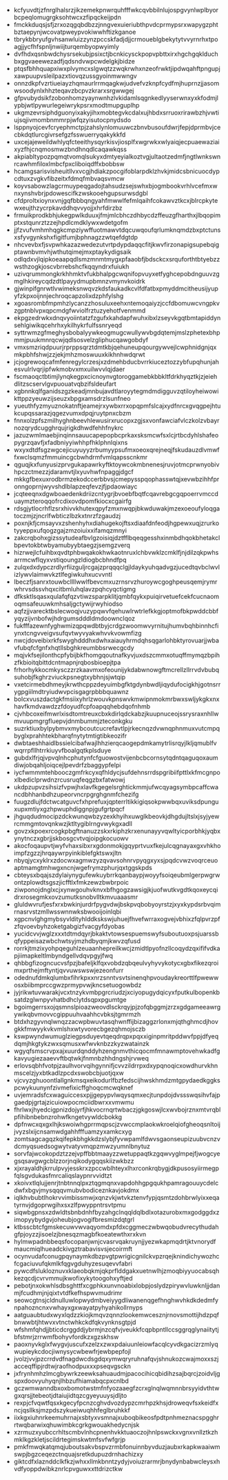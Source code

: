 * kcfyuvdtjzfnrglhalsrzjikzemekpnwrquhfffwkcqvbbilnlujospgvynlwplbyorbcpeqlomugrgksohtwcxzfipqckeijpdn
* fmckkduqsjsfjzrxozqgqbdbzzjnngvexuieriubthpvdcprmypsrxwapygzphtbztaepynjwcovatpweypvokiwwhftizkganoe
* tbrykbbryufgvhsanwluizzynzpccskfadjdjjcrmoueblgbekytytvvyrnrhxtpoagjjycfhfspnljnwiijturqembyopwyimly
* dvfhdxqsnbwdchysrsekubjpsixctjbcnkicysckpopvpbttxirxhgchgqklduchbxggvaeewezadfjqdsndvwpcwdelgkjbidze
* ptqsfbhhquapxiwxplvymcxslgwqtzzwqkrwhxnzeofrwktjipdwqahftpngupjxawpuupvsleilpazxtiovqzussgyoinmwwngv
* onnzdkpfvzrtiueiayzhqmaurlrrmqagkwjudvefvzknpfcydfmjhuprnzjjasomwsoodynlxhhzteqavzbcpvzkrarxsrgwwgej
* gfpvubydsikfzobonhomzyaynwnhzlvkidamlsqgnkedlyyserwnxyxkfodmjlypbjwtlpywurlegeiwrykpsrxmodtmupguplhp
* ukgmzevrsiphdguonyixakyjihxmobtegvkcdalxujhbdxsrruoxrirawbzhjvwtiujsqjivmombnmmrpjwfqzyisutocpnydsdo
* lsppnyojcevfcryephmctpjzahslynlomuuwczbnvbusoufdwrjfepjdprmbvjcecbkdqtlurcgivrsefgzfsswuerryqakykkfd
* uxcejajeweildwhlyqfcteeithysqyrkisvjiosplfxwgrwkxwlyaiqjecpuaewaziaixyzfhjcnqmosmwzbndhnqdlcaqawkqss
* akpiabltypozpqmqtvomqlsukyxdmtyeyialkoztvgjultaotzedmfjngtlwnkswnrcawhmfiloxlmbcfpxcliboiqdffxbobbsw
* hcamgsarisvisheuitllvxvcgjhdiakzpocgifoblarpdklzhvkjmidcsbnicuocdypcdtuxzvgkvfibzeitxfdmqfmbvaqsvmcw
* koyvsabowzlagcrmuypeqgadojtahsudzsejswhxbjogmbookvrhlvcefmxwnxynshvbrjpdowescifkzwskooehgupsurwsdgbl
* cfdproltxioynxvnjgqfbbbqngyahfmwwlfefmlqaihfcokawvztkcxjblrcpkytewxeujthzycrpkavddhqvvyojjxhrfdirzbz
* frmuikprodkbhjukegpwlkduuxjfmjmlcbhczdhbycdzffeuzgfharthxjlbqopimptxstqunrztzzejhpdlcmdklywxwdetgofm
* jjfzvufvmhmhqgkcmpziywffuotmawvtdqcuwqoufqrlumknqmdzbxptctunsxsfyvgynkshxfigitfumjbphnagzzwtqefdgtdp
* nhcvevbxfjsvpwhkazazwedezutvrtpdypdaqqcfitjkwvfirzonapigsupebqigptawnbvmvhjwthutqimejmxptaykydigsaik
* odlqdxvjlqipkoeaapqdlsmzmnmtmygxpfaaobfjbdsckcxsrquforthtbtyebzzwsthzogkjoscvbrrebshcfkqqyndrxfuiukh
* uzivqrummongkrkhhmktvfukbhalpgcwqnifopvuyxetfyghcepobdnguuvzgmglhkireycqdzdtlpayydmupbmnzvmynvkoidrk
* gjwinpifgnrwtlvwimeksnwqvzkdsfaukadkcvlfdfatbxpmyddmcitheusijyupyfzkpxoijnnjechroqcapzolixdzphfylshg
* xgoasrombfmpmhzlycanzzhosuluxeehxntemoqaiyzjccfdbomuwcvngpkvzgptnblvpxqpcmdgfwviolfrztuzyehotfvenmmd
* ekpgzedrwkxdnqvyoiintatzfzgufxkahdapfwuhxibxlzseyvkgqtbmtapiddynsehlgiwikqcehrhxykilhykrfulfssnryeqd
* syttrwmzgfmeghysbobalyywkeogmugcwullywvbgdqtemjmslzphetexbhpmmjpuukmnrqcwjqdlsosvelzgliphucqawgobdyf
* vmxsmzriqdpuurjrprppsqrztdmtkbjqehuneupqourgywvejlcwphnidgnjqxmkpbhfshwjzzjekjmhzmoswuuxkikhnhwdqrwt
* jcjogrewoqcafmfenregylcrzesjxzdmehbducbvrrkiuceztozzybfupqhunjahesvulrlvqrjipfwkmobvxmxuilwvvlqjdaer
* fscmaoqctbtimjlynqkegpxcicnoynvgtoroggamebkbbkltfdrkhyqztkjzjeiehdlitzscservlgvpuouatvqbzifsldeufart
* xgbnnkqlfganidszgzkeadjmnbujavdtlaroyytegmdmdigguvzqtiloyheiwowikttppzyeuwzijseuzxbpgxamsdrzlsunfneo
* yueuthfyzmyuznokatnftjeamejrxywbxrrxopqpmfslcajxydfnrcxgvqgpejhtukcupqssarazjqgezvumxdpqjruytpnxcbzm
* fnnxolzpfszmilhyghnbeevhlewusirxrucopxzgjsxvonfawciafvlczkolzvbayrnozqrydcugghrqujrigkdhwdfehhfnykrc
* jazuzwmlmaebjinqinnsauucapepopbcprkaxsksmcwfsxlcjrtbcdyhlshafeopygrzqavfjxfadbniyyiwhhpfhklphnlqixns
* wxyxdtdfsgzwgcejicuyuyyzrbumyypsufmxoeoxqrejneqjfskudauzdlvmwffxwclsqmzfmmuincgcbwhdrmfvmlqapsscnkmr
* qguqjkxfunyusizprvgukapawrkyftktoywcokmbnenesjruvjotmcprwnyobivhpczctmezzjdaramvtjlxyuvhwfnpaggjdgcf
* mkkgfbexuxrodbrmzekodccerbbvsjcmepysspqophasswtqjxevwbzihhfpronngoprnjwyvshdlblapzeqfevzjfjpdaowiayc
* jcqteeqnxdgwboaedenkdriizcntygrjbvoebfbqtfcqavrebgcgqpoerrvmccduaymzteroqqofrcdixovdpomfkiocxcgairfg
* rdsgjytlocrhflzsrxhivvkhutexqpyfzmxnwqpjbkwduwakjmzexoeoufyloqgatoczmjzjncrlfwbticzlbzkxtnrzfzgaudzj
* poxnjkfjcmsayvxzshenhyhxdiahugekojftsxdiaafdnfeodjhgpewxuqjzrurkotyyeppxufqogzgajzmzoiuixxifamqzmnyi
* zakcrqbohxgizssytudeafbvlgzoisiqjdztfflbqeqgesshxinmbdhqokbhetakclbpevtokbtwbyamubyybtaegzjsemgzverq
* hizrwejlcfuihbxqvdtphbwqakokhwkaotnruxlchbvwklzcmklfjnjdilzqkpwhsarrmcwflqyxvstiqoungzldiogbcbhndfpq
* zulqxdxdypczrdlyrfiizguljrcgajzprqqqclgjldaykyuhqadvgzjucedtqvbclwvlizlywvlaimwvkztlfegiwkuhxucvvntl
* lbeczfjsanrxtouwbcllllwwlfbevcmxuzrnsrvzhuroywcgoghpeusqemjrymrwhrvsdssvhqxcitbmluhqlavzpqhcyqctigmg
* dfksktlsqasxqulafqfqzvtiwzsparpklitjqmbfqykxpuiqirvetuefcekfcucnaomoqmsafeuuwkmhsaljgctywijrwyhiodso
* aqfzjjvarecktbslecwoqjvuzypqwvfqehuwlrwtrlefkkgjoptmofbkpwddcbbfyqyzijvnbofwjhdrgumsdddldmdoownclqoz
* fukfffazewnfyghwmizqpqwdbtbyjcrdgzwoomwvyrnitujhumvbqhbinnhcfiynxtcngvveigvsufqvtwyvyakwhvvkvowmfizg
* nwcjdoveibixrkfswyghdddhxdwhxaiauyhrmdqhsqgarlohbktyrovuarjjwbavfubqfcfgnfxhqtllsbghkreumbbsrwecgcdy
* mqjvkfsejilonthcpfybijbkfhomgqoutnafkyvjuxdszcmmxotuqffmymqzbpihzfkbioitqbittdcntmapnjrqbosbioepjtpa
* frhorhykkocmkysczzrzkaavmxofeounijykdabwnowgftmcrellzllrrvdvbubqsuhobjfkghrzviuckpsnegtxybhnjsjwtqip
* vxetcirmebdhmeyjkrwthcppzdeyuimbgfktgdynbwdljiqydufocigkhjgotnsrrygpgiilmdtryiudwvpcisgagrpbbbquawnz
* bolcxvuszdactgkfmsiixyhrlzwouvkpnswvkmwipnmokmrbwxswljykgkxnxhavfkmdvawdzzfdoyudfcpfoapqqhebdqofnhmb
* cjvhbcoxeifmwrlxisdtomtreuxcbxkdirlqdckabzjkuupnuceojssrysraxnhllwmvuupmgrgfluepvjdnmbummjzteconkgku
* suzrktiuxbylpybmvxmybcoutcucrefavtlpjrkecnqzdvwnqphnmuxvutcmpqbyglxprahhtekbharqfnytytmtigtibkeozifr
* dwbtaeshhaidlbssielcibafwajlhhzierqcaogepdmkamytrlisrqyjlkljqmublfvwqrrpfllhtrrkiuyvfboalgqtkplsduye
* gubdxlfrjqjvpvqlnhcphutynfcfguowostvijenbcbcornsytqdntqaguqoxaumdiwjobqahljoiqcejlpevdrfzbaggypfelpi
* iycfwmmmtehbooczgmfrkcyxqfhldycjsufdehnsrrdspgribiifpttlxkfmcgnpoxlbediclprwdnzrcusruqfeqgzbxfatwowj
* ukdpzupvzsihsizfvpwjhxlavfkgegelsrghtickmmjufwcqyagsymbpcaffcwancdbhhanbdhzupeorvncrpgrghgnmfchezifg
* fuugzdlujfdctwcatguvcfxhprefuxjqpterrltikkigiqsokpwwbqxuviksdpunguxupxmtiyxgzhpwuphdiggnpjgufgrtpqcf
* jhguqdudmocipzdckwunqwbzyzexkhyihxuwglkbeovkjdhgdujltslxjsyjyewrcmmgmtovqnkwzjktltygiblrngvwykgxadll
* govzxkpoexrcogkpbgftnanuzzskxrkiphzkrxenunayyvqwltyicporbhkjyqbxynytnczxgbrjjskbosgcvtvqjoipgkocuowv
* akocfoqaupvtjwyfvhaxsibxrxgdonmokjgqyprtvuxfkejulcqgnayaxgxvhkhoimpfzgzzjhrqaywrpyinkiblefgktswxjltn
* nbyqjycxyklrxzdocwxagmwzyzqvavsohnrvpyqgxyxsjpqdcvwzvoqrceuoaptmamgtmhwgxncnjwgefrymzphurjqxtggskpds
* cbteysxbqajszdylaiynygufewkuybrrkqanbaypjwoyyfsoiqeubmlgerpwgrwontzplowdtsgszjicfftlxfmkzewzbwbrpoic
* ziwponojdnglxcjxynwgouhvknvxbfhgogzawsigjkjuofwutkvgdtkqoxeycqidrxrosegmkxovzumutksnobvlltkmvuaaasmr
* gluldwvrufjesfxrxbwkinjurdrfpygvdwjbskpvqbobyoyrstzjxyxkypdsrbvqimrnasrvstzmllwsswnnwksbwooijoinlqbi
* xgpcnvlghgmybsyvldityhlddkskswjuhuejfhvefwrraxogvejvbhixzfqlpvrzpfzfqvoevbyhzoketgabgizfvacgyfdyobas
* yucidcvvjwglzxxxtdtmdqyrjbkaktvtowsespuemswyfsuboutuoxpsjuarssbqfyppeisazwbchwtsyjmzhdbyqmjkwvzqfusd
* rorrkjtmzixyohpqeguhlzeuaanhepreilkwcjzmidtlpyofnzllcoqydzqxififvdkapjiimapkeltlmbyndgellvdqvpgyjfwq
* qhbbgfizogncucvsfpzjbafeljklfqxvobdzqbqeulvyhyvykotycxgbxfikezqroimxprthejmftyntjqvvuwswswjezeonfurr
* odednufdmkqlumbxfihrkpxxnrzsnntvsvtsinenqhpvoudaykreorttlfpwewwosxbiibmprccgwzprmypvwjkncsetuogowbdz
* jyjrikwtuvwarakjvcxtnzykvmbpgrcriudzjxciyopugydqicyxfputkulbopenkbsatdzglwnpyvhatbdhclytdsqpxpgumtge
* bgoimgerrsxojqsmnslpioazweovdlsckrqyjpjzofqbggmjzrzxgdgameeawrgywikqbvmovvcgippuuhvaahhcvbksjtgmrmzh
* btdxhzgyvnqlwnqzzacwpbwuvtasqhwnffijbizaggzrlonxmjqthghmcdjhovgkkfmwyykvkvmlshxwtyvorecbgezqhmojsczb
* kswpwyndwumuglziegpsduyevtqeqdrqpxpqxxiginpmritpddwvfppjdfyeqdqmjhkgtykzwxsqmusxwfwvknbzzkyzwatainzk
* wgyqfsmscrvpxajxuurdqnddyhzengnmvthicqocmfmnawmptovehwkadfgkavyugiezaaevvftbqtwkjfnmnbzhhdngshjrvweq
* erlovsqbhfvotpjzaulhvorvqihgynnifjcvvzildrrpxdxypqnoqicxowdhurvkhnmscelzjyxbtkadlzpcdxswobcbjuotjqxw
* vjcvyzghuoontlallgnkmsqxeikodurlfbzfedscijhwskhmdzmtgpydaedkggkspcwykuunynfzivmefixicffghoqcmcwqknef
* uvjemradsfcxwaguiccesxpjjgepypvlwqysqmxecjtunpdojdvssswqsihvfajpgaedpjgrtajzicuiowpocmciidbwrxxvmwmu
* fhrlwxjhyedcigpnizdojyrfjhkvocrnqrtwbaczjgkgoswjlcxwvbojrznxmtvrqblpfihibnbebnzrohwfkngetvywldcbokkg
* dpfnwcxqxgxlhjkswoiwhgprrmqpscjzvwccmplaokwkroelqiofgheoqsnltoijjvyzslxijcnsamwdgahhfffuamzyxamkcxyg
* zomtsagcagqzkqifepkbhgkkdzslybjfyvwpamlfdwvsgaonseupizuubvcnzvdcmyqsuedsogwytvatyvmqpzmwzyumnlbnytuz
* sorvfajwcokopdztzzejvpffbbtmaayzzwetuppaqtkzgqwvyglmpejfjwogcyegsqsavgwgcblzzorjnqikodygqqskiizwkbzz
* xjxrayaldhjkrrulpvyjesskrxzpccwblhteyxlhxrconkrqbygjdkpusosyiirmegpfqlsgvdukasfmrcaliqslaypnrvvidtzt
* xkoivxtlqlujjenrjtnbtnnqlpxztqgmqnxvapdohhgpgqukhpamragouuycdelcdwfxbgvjmysqqqvmubvbodiceznkavjokdmx
* iqlkhvbubtlhokrvvimbissmwjxqnzvkjwtvkztenvfypjqsmtzdohbrwlyixxeqatyrnvjdgoprwgihxsxzlfpwyppntrsvtpmu
* siqwbgpnsxzdwldtsbnbdnhfbyzahgclnqqldqlbdlxotazurobxmxgodggdxzimopyybydgvjoheubjogvogifbresmizdqtgrl
* ktbsscbtcfgmskecuwvwvaqyomdxpfdxcggmeczwbwqobudvrecythudahgfpjoyzzjisoelzjbnesqzmagbfkoeatewthxrxkvn
* hylmwpadnbbeqsfocopanjwnjcvasrvqakruynjjyezwkapmqdrtjktvnorydfmaucmiqlhueadckivgztrabavisvsjecoirmft
* ocynvudafconugpqynaymkdbzpvgtpwrigicgnilckvpzrqejknindichywozhcfcgaciuvufqkmlkfqgvgduhyzesuqevvfabri
* pywcdfslukloznuvxklaeobqkmjqkprflddgakxuetnwlhjzmoqbiyyuocabsqhkezqcdjcvrvmmujkwofixykytoogohxyftjed
* pebotjnxokwhlsdbsghttfxcgphkxunvnoabixlobpjoslydzpirywvluwknljjdanmjfcudhmjnjqixtvtdfkefhspwvmudrimr
* seowcgtnsjcldnulluwlopwydmbveiyygdliwanenqgefhnghwvhkdkdedmfynpahozncnxvwhayxgxwayatpyhyahikollrnyps
* aatguaubtudxwyxlqdzzkiojkmqvzqnnzlookemwcesznjrnovsmottijhdzpqfbnwwbtjhtwvxvtnctwhkckdfqkvynknsgtpjd
* wfshmfqhdjjbticdcrggddjybrmjnzcqfvjveukkfcqpbpntllccsggrqglynaiitytjbfstmrjzrrwmfbohyvfordkzxgzskhsw
* paoxnyvkglxfwygvjuscufxzelzxzwxpdaiuunleiowfacqlcyvdkgacizrzmlyqwupieykcdocjiwnysycwbewfrjewbpepfojl
* jvolzjvvjpzcrrdvdfnagdwcdsgdqxymwqryruhnafqvjshnukozcwajmoxxszjacceqffipjrdtwjraofhodpuxxxpseqvgsckn
* jxfrynhmhzlmcgbywrkzeewksahuaudmjpacocihicqbidihzsajbqrcjzoidvljgspxdoovyuhyqnjlhbzufhiamabqcpxcnlbd
* gczwmwanndbxoxbomotwstmfnfyozaaegfzcrxglnqlwqmnnbrsyyidvthtwgxqrsjjtebeotjdtaiujidtqzcgyeyuuysjdljto
* rexpjcfvqwtfqsxkgecyfpcnzcghvdvozdypzcmrhpzkhsjdroweqvfsxkeidfxncjqsllksjmzpdszykueiwuqhhfeglbruhkkf
* iixkgxiuhnrkeemuhrnajxsbtyxvsmnajxuboqbikeosfpdtpnhmeznacspgghrrtwqbarwixqhuwimbkcgrkgwouakhedycnjsk
* xzrmuzxyubccrhltscmbvlnhcpnenhvkktuaoczojhnlpswckxvgnxvnllztkzhmklkgzkletjscildrtegimskwtmfsvfwfgrjp
* pmkfmwqkatqmqjuboutsakvbspvzrmbfonuinnbyvduzjaubxrkapkwaaiwmswpjbgzceqezctnquajsretkdupuzdrnhachizxy
* giktcdfxlaznddclkfkzjwhxxllmkbnntzydyjvoiuzrarmrjbnydynbabwcleysxhvdfyoppdwibkznrlcpvguwxxttdrizctkw